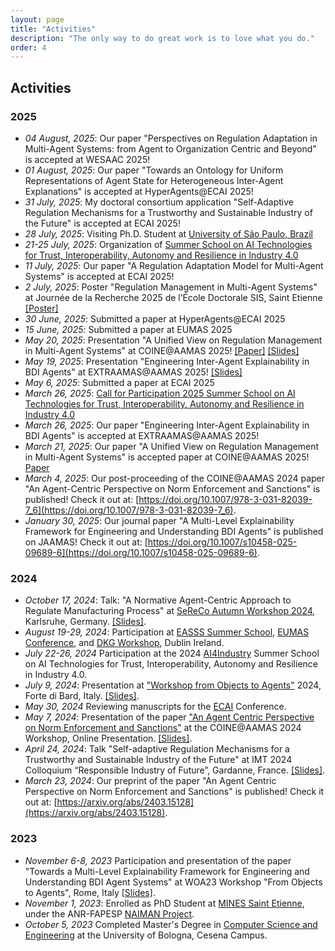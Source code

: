 ```yaml
---
layout: page
title: "Activities"
description: "The only way to do great work is to love what you do."
order: 4
---
```


## Activities

### 2025

- _04 August, 2025_: Our paper "Perspectives on Regulation Adaptation in Multi-Agent Systems: from Agent to Organization Centric and Beyond" is accepted at WESAAC 2025!
- _01 August, 2025_: Our paper "Towards an Ontology for Uniform Representations of Agent State for Heterogeneous Inter-Agent Explanations" is accepted at HyperAgents@ECAI 2025!
-  _31 July, 2025_: My doctoral consortium application "Self-Adaptive Regulation Mechanisms for a Trustworthy and Sustainable Industry of the Future" is accepted at ECAI 2025!
- _28 July, 2025_: Visiting Ph.D. Student at [University of São Paulo, Brazil](https://www5.usp.br/)
- _21-25 July, 2025_: Organization of [Summer School on AI Technologies for Trust, Interoperability, Autonomy and Resilience in Industry 4.0](https://ci.mines-stetienne.fr/ai4industry/2025/)
- _11 July, 2025_: Our paper "A Regulation Adaptation Model for Multi-Agent Systems" is accepted at ECAI 2025!
- _2 July, 2025_: Poster "Regulation Management in Multi-Agent Systems" at Journée de la Recherche 2025 de l’École Doctorale SIS, Saint Etienne [[Poster]](../../../../assets/pdf/regman-poster25.pdf)
- _30 June, 2025_: Submitted a paper at HyperAgents@ECAI 2025
- _15 June, 2025_: Submitted a paper at EUMAS 2025
- _May 20, 2025_: Presentation "A Unified View on Regulation Management in Multi-Agent Systems" at COINE@AAMAS 2025! [[Paper]](https://coin-workshop.github.io/coine-2025-detroit/papers/paper_6.pdf) [[Slides]](../../../../assets/pdf/coine25.pdf)
- _May 19, 2025_: Presentation "Engineering Inter-Agent Explainability in BDI Agents" at EXTRAAMAS@AAMAS 2025! [[Slides]](../../../../assets/pdf/extraamas25.pdf)
- _May 6, 2025_: Submitted a paper at ECAI 2025
- _March 26, 2025_: [Call for Participation 2025 Summer School on AI Technologies for Trust, Interoperability, Autonomy and Resilience in Industry 4.0](https://ci.mines-stetienne.fr/ai4industry/2025/)
- _March 26, 2025_: Our paper "Engineering Inter-Agent Explainability in BDI Agents" is accepted at EXTRAAMAS@AAMAS 2025!
- _March 21, 2025_: Our paper "A Unified View on Regulation Management in Multi-Agent Systems" is accepted paper at COINE@AAMAS 2025! [Paper](https://coin-workshop.github.io/coine-2025-detroit/papers/paper_6.pdf)
- _March 4, 2025_: Our post-proceeding of the COINE@AAMAS 2024 paper "An Agent-Centric Perspective on Norm Enforcement and Sanctions" is published! Check it out at: [https://doi.org/10.1007/978-3-031-82039-7_6](https://doi.org/10.1007/978-3-031-82039-7_6). 
- _January 30, 2025_: Our journal paper "A Multi-Level Explainability Framework for Engineering and Understanding BDI Agents" is published on JAAMAS! Check it out at: [https://doi.org/10.1007/s10458-025-09689-6](https://doi.org/10.1007/s10458-025-09689-6).

### 2024

- _October 17, 2024_: Talk: "A Normative Agent-Centric Approach to Regulate Manufacturing Process" at [SeReCo Autumn Workshop 2024](https://sereco-graduate-school.github.io/2024/autumn-workshop), Karlsruhe, Germany. [[Slides]](../../../../assets/pdf/sereco24.pdf).
- _August 19-29, 2024_: Participation at [EASSS Summer School](https://euramas.github.io/easss2024/), [EUMAS Conference](https://euramas.github.io/eumas2024), and [DKG Workshop](https://cost-dkg.eu), Dublin Ireland.
- _July 22-26, 2024_ Participation at the 2024 [AI4Industry](https://ci.mines-stetienne.fr/ai4industry/2024/) Summer School on AI Technologies for Trust, Interoperability, Autonomy and Resilience in Industry 4.0.
- _July 9, 2024_: Presentation at ["Workshop from Objects to Agents"](https://www.univda.it/woa2024/) 2024, Forte di Bard, Italy. [[Slides]](../../../../assets/pdf/woa24.pdf).
- _May 30, 2024_ Reviewing manuscripts for the [ECAI](https://www.ecai2024.eu) Conference.
- _May 7, 2024_: Presentation of the paper ["An Agent Centric Perspective on Norm Enforcement and Sanctions"](https://arxiv.org/abs/2403.15128) at the COINE@AAMAS 2024 Workshop, Online Presentation. [[Slides]](../../../../assets/pdf/coine24.pdf).
- _April 24, 2024_: Talk "Self-adaptive Regulation Mechanisms for a Trustworthy and Sustainable Industry of the Future" at IMT 2024 Colloquium “Responsible Industry of Future”, Gardanne, France. [[Slides]](../../../../assets/pdf/phd-imt-colloque.pdf).
- _March 23, 2024_: Our preprint of the paper "An Agent Centric Perspective on Norm Enforcement and Sanctions" is published! Check it out at: [https://arxiv.org/abs/2403.15128](https://arxiv.org/abs/2403.15128).

### 2023

- _November 6-8, 2023_ Participation and presentation of the paper "Towards a Multi-Level Explainability Framework for Engineering and Understanding BDI Agent Systems" at WOA23 Workshop "From Objects to Agents", Rome, Italy [[Slides]](../../../../assets/pdf/woa23.pdf).
- _November 1, 2023_: Enrolled as PhD Student at [MINES Saint Etienne](https://www.mines-stetienne.fr), under the ANR-FAPESP [NAIMAN Project](https://naiman.wp.imt.fr).
- _October 5, 2023_ Completed Master's Degree in [Computer Science and Engineering](https://corsi.unibo.it/2cycle/ComputerScienceEngineering) at the University of Bologna, Cesena Campus.